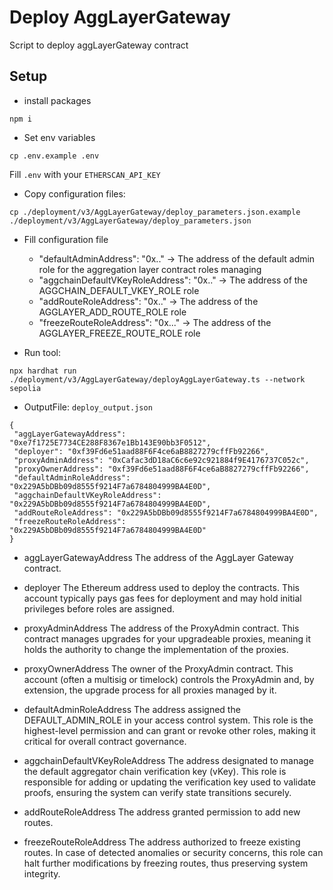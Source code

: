 # Deploy AggLayerGateway

Script to deploy aggLayerGateway contract

## Setup

- install packages

```
npm i
```

- Set env variables

```
cp .env.example .env
```

Fill `.env` with your `ETHERSCAN_API_KEY`

- Copy configuration files:

```
cp ./deployment/v3/AggLayerGateway/deploy_parameters.json.example ./deployment/v3/AggLayerGateway/deploy_parameters.json
```

- Fill configuration file

    - "defaultAdminAddress": "0x.." -> The address of the default admin role for the aggregation layer contract roles managing
    - "aggchainDefaultVKeyRoleAddress": "0x.." -> The address of the AGGCHAIN_DEFAULT_VKEY_ROLE role
    - "addRouteRoleAddress": "0x.." -> The address of the AGGLAYER_ADD_ROUTE_ROLE role
    - "freezeRouteRoleAddress": "0x..." -> The address of the AGGLAYER_FREEZE_ROUTE_ROLE role

- Run tool:

```
npx hardhat run ./deployment/v3/AggLayerGateway/deployAggLayerGateway.ts --network sepolia
```

- OutputFile: `deploy_output.json`

```
{
 "aggLayerGatewayAddress": "0xe7f1725E7734CE288F8367e1Bb143E90bb3F0512",
 "deployer": "0xf39Fd6e51aad88F6F4ce6aB8827279cffFb92266",
 "proxyAdminAddress": "0xCafac3dD18aC6c6e92c921884f9E4176737C052c",
 "proxyOwnerAddress": "0xf39Fd6e51aad88F6F4ce6aB8827279cffFb92266",
 "defaultAdminRoleAddress": "0x229A5bDBb09d8555f9214F7a6784804999BA4E0D",
 "aggchainDefaultVKeyRoleAddress": "0x229A5bDBb09d8555f9214F7a6784804999BA4E0D",
 "addRouteRoleAddress": "0x229A5bDBb09d8555f9214F7a6784804999BA4E0D",
 "freezeRouteRoleAddress": "0x229A5bDBb09d8555f9214F7a6784804999BA4E0D"
}
```

- aggLayerGatewayAddress
The address of the AggLayer Gateway contract.

- deployer
The Ethereum address used to deploy the contracts. This account typically pays gas fees for deployment and may hold initial privileges before roles are assigned.

- proxyAdminAddress
The address of the ProxyAdmin contract. This contract manages upgrades for your upgradeable proxies, meaning it holds the authority to change the implementation of the proxies.

- proxyOwnerAddress
The owner of the ProxyAdmin contract. This account (often a multisig or timelock) controls the ProxyAdmin and, by extension, the upgrade process for all proxies managed by it.

- defaultAdminRoleAddress
The address assigned the DEFAULT_ADMIN_ROLE in your access control system. This role is the highest-level permission and can grant or revoke other roles, making it critical for overall contract governance.

- aggchainDefaultVKeyRoleAddress
The address designated to manage the default aggregator chain verification key (vKey). This role is responsible for adding or updating the verification key used to validate proofs, ensuring the system can verify state transitions securely.

- addRouteRoleAddress
The address granted permission to add new routes.

- freezeRouteRoleAddress
The address authorized to freeze existing routes. In case of detected anomalies or security concerns, this role can halt further modifications by freezing routes, thus preserving system integrity.
